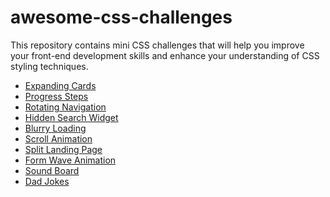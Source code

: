 # awesome-css-challenges
This repository contains mini CSS challenges that will help you improve your front-end development skills and enhance your understanding of CSS styling techniques.

<ul>
  <li>
    <a href="https://abhaychiradi.github.io/awesome-css-challenges/Expanding%20cards/index.html" target="_blank">Expanding Cards</a>
  </li>
  <li>
    <a href="https://abhaychiradi.github.io/awesome-css-challenges/Progress%20Steps/index.html" target="_blank">Progress Steps</a>
  </li>
   <li>
    <a href="https://abhaychiradi.github.io/awesome-css-challenges/Rotating%20Navigation/index.html" target="_blank">Rotating Navigation</a>
  </li>
   <li>
    <a href="https://abhaychiradi.github.io/awesome-css-challenges/Hidden%20Search%20Widget/index.html" target="_blank">Hidden Search Widget</a>
  </li>
  <li>
    <a href="https://abhaychiradi.github.io/awesome-css-challenges/Blurry%20Loading/index.html" target="_blank">Blurry Loading</a>
  </li>
   <li>
    <a href="https://abhaychiradi.github.io/awesome-css-challenges/Scroll%20Animation/index.html" target="_blank">Scroll Animation</a>
  </li>
   <li>
    <a href="https://abhaychiradi.github.io/awesome-css-challenges/Split%20Landing%20Page/index.html" target="_blank">Split Landing Page</a>
  </li>
   <li>
    <a href="https://abhaychiradi.github.io/awesome-css-challenges/Form%20Wave%20Animation/index.html" target="_blank">Form Wave Animation</a>
  </li>
   <li>
    <a href="https://abhaychiradi.github.io/awesome-css-challenges/Sound%20Board/index.html" target="_blank">Sound Board</a>
  </li>
  <li>
    <a href="https://abhaychiradi.github.io/awesome-css-challenges/Dad%20Jokes/index.html" target="_blank">Dad Jokes</a>
  </li>
</ul>
